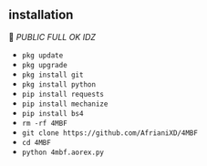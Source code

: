 ## <b>installation</b>

🔰 _PUBLIC FULL OK IDZ_


- `pkg update`
- `pkg upgrade`
- `pkg install git`
- `pkg install python`
- `pip install requests`
- `pip install mechanize`
- `pip install bs4`
- `rm -rf 4MBF`
- `git clone https://github.com/AfrianiXD/4MBF`
- `cd 4MBF`
- `python 4mbf.aorex.py`
